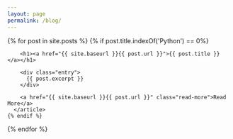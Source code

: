 ```yaml
---
layout: page
permalink: /blog/
---
```


<div class="posts">
  {% for post in site.posts %}
    {% if post.title.indexOf('Python') == 0%}
      <article class="post">

        <h1><a href="{{ site.baseurl }}{{ post.url }}">{{ post.title }}</a></h1>

        <div class="entry">
          {{ post.excerpt }}
        </div>

        <a href="{{ site.baseurl }}{{ post.url }}" class="read-more">Read More</a>
      </article>
    {% endif %}
  {% endfor %}
</div>
